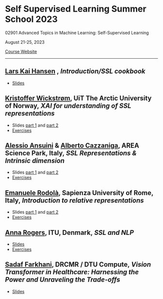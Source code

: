 # Self Supervised Learning Summer School 2023

02901 Advanced Topics in Machine Learning: Self-Supervised Learning 

August 21-25, 2023

[Course Website](https://www2.imm.dtu.dk/courses/02901/)

---

## [Lars Kai Hansen](http://cogsys.imm.dtu.dk/staff/lkhansen/lkhansen.html) , _Introduction/SSL cookbook_

- [Slides](Slides/00_Introduction.pdf)

## [Kristoffer Wickstrøm](https://en.uit.no/ansatte/kristoffer.k.wickstrom), UiT The Arctic University of Norway, _XAI for understanding of SSL representations_

- Slides [part 1](https://github.com/Wickstrom/ssl-summer-school-dtu/blob/main/intro-to-xai-ssl-summer-school-2023.pdf) and [part 2](https://github.com/Wickstrom/ssl-summer-school-dtu/blob/main/xai-for-representations-ssl-summer-school-2023.pdf)
- [Exercises](https://github.com/Wickstrom/ssl-summer-school-dtu)

## [Alessio Ansuini](https://www.areasciencepark.it/wp-content/uploads/alessio_ansuiniCV.pdf) & [Alberto Cazzaniga](https://www.areasciencepark.it/wp-content/uploads/alberto_cazzanigaCV.pdf), AREA Science Park, Italy, _SSL Representations & Intrinsic dimension_

- Slides [part 1](https://github.com/AlbertoCazzaniga/DTU_SUMMER_SCHOOL_DAY2/blob/main/ML_Advanced_School_DAY2_PART1.pdf) and [part 2](https://github.com/AlbertoCazzaniga/DTU_SUMMER_SCHOOL_DAY2/blob/main/ML_Advanced_School_DAY2_PART2.pdf)
- [Exercises](https://github.com/AlbertoCazzaniga/DTU_SUMMER_SCHOOL_DAY2)

## [Emanuele Rodolà](https://gladia.di.uniroma1.it/), Sapienza University of Rome, Italy, _Introduction to relative representations_

- Slides [part 1](Slides/03_RelativeRepresentations_01.pdf) and [part 2](Slides/03_RelativeRepresentations_02.pdf)
- [Exercises](https://colab.research.google.com/github/erodola/DLAI-s2-2023/blob/main/rae.ipynb)

## [Anna Rogers](https://pure.itu.dk/da/persons/anna-rogers), ITU, Denmark, _SSL and NLP_

- [Slides](https://u.pcloud.link/publink/show?code=XZUXKaVZcFzRfRi3dQYreNG1PdJTnf7B2kUk)
- [Exercises](https://colab.research.google.com/drive/1Fia263yMPSKyoZ3eg8eDW4lAZVARNtpr?usp=sharing)

## [Sadaf Farkhani](https://www.drcmr.dk/sadaff), DRCMR / DTU Compute, _Vision Transformer in Healthcare: Harnessing the Power and Unraveling the Trade-offs_

- [Slides](Slides/04_Transformers.pdf)
